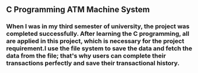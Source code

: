 ## C Programming ATM Machine System 
### When I was in my third semester of university, the project was completed successfully. After learning the C programming, all are applied in this project, which is necessary for the project requirement.I use the file system to save the data and fetch the data from the file; that's why users can complete their transactions perfectly and save their transactional history.
